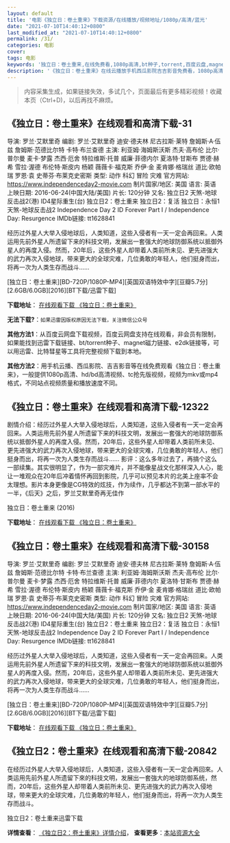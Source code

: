 ```yaml
---
layout: default
title: '电影《独立日：卷土重来》下载资源/在线播放/视频地址/1080p/高清/蓝光'
date: "2021-07-10T14:40:12+0800"
last_modified_at: "2021-07-10T14:40:12+0800"
permalink: /31/
categories: 电影
cover:
tags: 电影
keywords: '独立日：卷土重来,在线免费看,1080p高清,bt种子,torrent,百度云盘,magnet,磁力链,迅雷下载资源'
description: '《独立日：卷土重来》在线云播放手机西瓜影院吉吉影音免费看，1080p高清bd/hd未删减完整版和tc抢先枪版，mkv/mp4格式，附带bt/torrent种子、magnet/磁力链、百度云盘、网盘资源迅雷下载链接'
---
```


>内容采集生成，如果链接失效，多试几个，页面最后有更多精彩视频！收藏本页（Ctrl+D)，以后再找不麻烦。


## 《独立日：卷土重来》在线观看和高清下载-31

导演: 罗兰·艾默里奇 编剧: 罗兰·艾默里奇 迪安·德夫林 尼古拉斯·莱特 詹姆斯·A·伍兹 詹姆斯·范德比尔特 卡特·布兰查德 主演: 利亚姆·海姆斯沃斯 杰夫·高布伦 比尔·普尔曼 麦卡·梦露 杰西·厄舍 特拉维斯·托普 威廉·菲德内尔 夏洛特·甘斯布 贾德·赫希 雪拉·渥德 布伦特·斯皮内 杨颖 薇薇卡·福克斯 乔伊·金 麦肯娜·格瑞丝 道比·欧帕瑞 罗恩·袁 史蒂芬·布莱克史密斯 类型: 动作 科幻 冒险 灾难 官方网站: https://www.independenceday2-movie.com 制片国家/地区: 美国 语言: 英语 上映日期: 2016-06-24(中国大陆/美国) 片长: 120分钟 又名: 独立日2 天煞-地球反击战2(港) ID4星际重生(台) 独立日2：卷土重来 独立日2：复活 独立日：永恒1 天煞-地球反击战2 Independence Day 2 ID Forever Part I / Independence Day: Resurgence IMDb链接: tt1628841

经历过外星人大举入侵地球后，人类知道，这些入侵者有一天一定会再回来。人类运用先前外星人所遗留下来的科技文明，发展出一套强大的地球防御系统以抵御外星人的再度入侵。然而，20年后，这些外星人却带着人类前所未见、更先进强大的武力再次入侵地球，带来更大的全球灾难，几位勇敢的年轻人，他们挺身而出，将再一次为人类生存而战斗……


[独立日：卷土重来][BD-720P/1080P-MP4][英国双语特效中字][豆瓣5.7分][2.6GB/6.0GB][2016][BT下载/迅雷下载]

**下载地址**： [在线观看下载 《独立日：卷土重来》](https://www.btdx8.com/torrent/independence_day_2_2016.html) 


**无法下载?**：`如果迅雷因版权原因无法下载，关注微信公众号 `

**其他方法1**：从百度云网盘下载视频，百度云网盘支持在线观看，非会员有限制，如果能找到迅雷下载链接、bt/torrent种子、magnet磁力链接、e2dk链接等，可以用迅雷、比特彗星等工具将完整视频下载到本地。

**其他方法2**：用手机云播、西瓜影院、吉吉影音等在线免费观看《独立日：卷土重来》，一般提供1080p高清、hd/bd高清视频、tc抢先版视频，视频为mkv或mp4格式，不同站点视频质量和播放速度不同。


## 《独立日：卷土重来》在线观看和高清下载-12322

剧情介绍：经历过外星人大举入侵地球后，人类知道，这些入侵者有一天一定会再回来。人类运用先前外星人所遗留下来的科技文明，发展出一套强大的地球防御系统以抵御外星人的再度入侵。然而，20年后，这些外星人却带着人类前所未见、更先进强大的武力再次入侵地球，带来更大的全球灾难，几位勇敢的年轻人，他们挺身而出，将再一次为人类生存而战斗…… 影评：这么多年过去了，再搞个这么一部续集。其实很明显了，作为一部灾难片，并不能像星战文化那样深入人心，能让一堆观众在20年后冲着情怀再回到影院，几乎可以预见本片的北美上座率不会太理想。影片本身更像是CG特效的炫技，作为续作，几乎都达不到第一部水平的一半，《后天》之后，罗兰艾默里奇再无佳作


独立日：卷土重来 (2016)

**下载地址**： [在线观看下载 《独立日：卷土重来》](https://www.btbtdy.me/btdy/dy5069.html) 


## 《独立日：卷土重来》在线观看和高清下载-30158

导演: 罗兰·艾默里奇 编剧: 罗兰·艾默里奇 迪安·德夫林 尼古拉斯·莱特 詹姆斯·A·伍兹 詹姆斯·范德比尔特 卡特·布兰查德 主演: 利亚姆·海姆斯沃斯 杰夫·高布伦 比尔·普尔曼 麦卡·梦露 杰西·厄舍 特拉维斯·托普 威廉·菲德内尔 夏洛特·甘斯布 贾德·赫希 雪拉·渥德 布伦特·斯皮内 杨颖 薇薇卡·福克斯 乔伊·金 麦肯娜·格瑞丝 道比·欧帕瑞 罗恩·袁 史蒂芬·布莱克史密斯 类型: 动作 科幻 冒险 灾难 官方网站: https://www.independenceday2-movie.com 制片国家/地区: 美国 语言: 英语 上映日期: 2016-06-24(中国大陆/美国) 片长: 120分钟 又名: 独立日2 天煞-地球反击战2(港) ID4星际重生(台) 独立日2：卷土重来 独立日2：复活 独立日：永恒1 天煞-地球反击战2 Independence Day 2 ID Forever Part I / Independence Day: Resurgence IMDb链接: tt1628841

经历过外星人大举入侵地球后，人类知道，这些入侵者有一天一定会再回来。人类运用先前外星人所遗留下来的科技文明，发展出一套强大的地球防御系统以抵御外星人的再度入侵。然而，20年后，这些外星人却带着人类前所未见、更先进强大的武力再次入侵地球，带来更大的全球灾难，几位勇敢的年轻人，他们挺身而出，将再一次为人类生存而战斗……


[独立日：卷土重来][BD-720P/1080P-MP4][英国双语特效中字][豆瓣5.7分][2.6GB/6.0GB][2016][BT下载/迅雷下载]

**下载地址**： [在线观看下载 《独立日：卷土重来》](https://www.btdx8.com/torrent/independence_day_2_2016.html) 


## 《独立日2：卷土重来》在线观看和高清下载-20842

在经历过外星人大举入侵地球后，人类知道，这些入侵者有一天一定会再回來。人类运用先前外星人所遗留下來的科技文明，发展出一套強大的地球防御系统，然而，20年后，这些外星人却带着人类前所未见、更先进強大的武力再次入侵地球，带来更大的全球灾难，几位勇敢的年轻人，他们挺身而出，将再一次为人类生存而战斗。


独立日2：卷土重来迅雷下载

**详情查看**： [《独立日2：卷土重来》详情介绍](/movie/20842/)， **查看更多**：[本站资源大全](/movie/t/all/)

